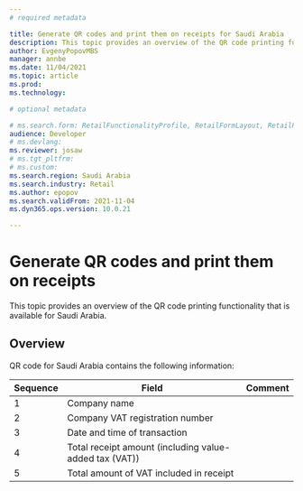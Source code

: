 ```yaml
---
# required metadata

title: Generate QR codes and print them on receipts for Saudi Arabia
description: This topic provides an overview of the QR code printing functionality that is available for Saudi Arabia.
author: EvgenyPopovMBS
manager: annbe
ms.date: 11/04/2021
ms.topic: article
ms.prod: 
ms.technology: 

# optional metadata

# ms.search.form: RetailFunctionalityProfile, RetailFormLayout, RetailParameters
audience: Developer
# ms.devlang: 
ms.reviewer: josaw
# ms.tgt_pltfrm: 
# ms.custom: 
ms.search.region: Saudi Arabia
ms.search.industry: Retail
ms.author: epopov
ms.search.validFrom: 2021-11-04
ms.dyn365.ops.version: 10.0.21

---
```

# Generate QR codes and print them on receipts

This topic provides an overview of the QR code printing functionality that is available for Saudi Arabia.

## Overview

QR code for Saudi Arabia contains the following information:

| Sequence | Field                                                  | Comment |
|----------| -------------------------------------------------------|---------|
| 1        | Company name                                           |  |
| 2        | Company VAT registration number                        |  |
| 3        | Date and time of transaction                           |  |
| 4        | Total receipt amount (including value-added tax (VAT)) |  |
| 5        | Total amount of VAT included in receipt                |  |

